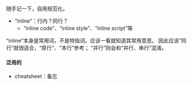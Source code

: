 随手记一下，自用规范化。

-	“inline”：行内？同行？
	-	“inline code”、“inline style”、“inline script”等

“inline”本身是常用词，不是特指词，应该一看就知道其常用意思。
因此应该“同行”就很适合，“原行”、“本行”参考；
“并行”则会和“并行、串行”混淆。

#### 泛用的
- cheatsheet：备忘
